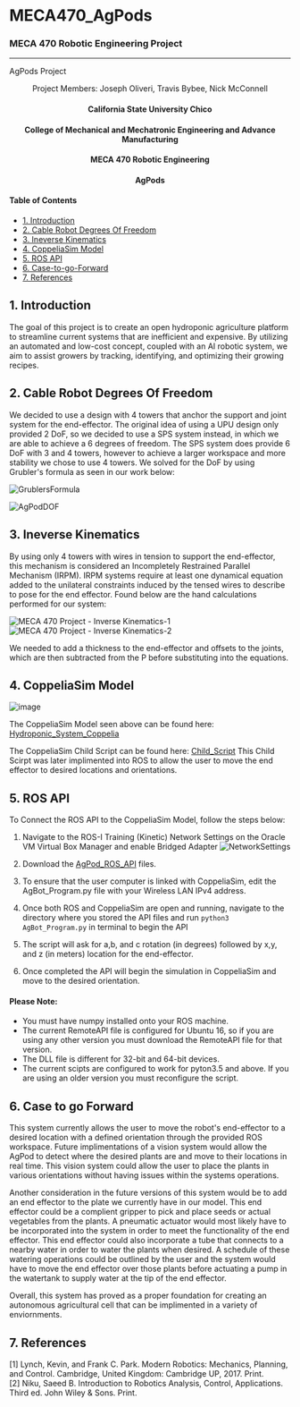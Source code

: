 # MECA470_AgPods
### MECA 470 Robotic Engineering Project
----------------------------------------------------------------------------------

AgPods Project
<p align = "center">
  Project Members:
  Joseph Oliveri,
  Travis Bybee,
  Nick McConnell
  </p>
  
  <center>
   <h4> California State University Chico</h4>
   <h4> College of Mechanical and Mechatronic Engineering and Advance Manufacturing</h4> 
   <h4> MECA 470 Robotic Engineering</h4> 
   <h4> AgPods</h4> 
</center>

#### Table of Contents
- [1. Introduction](#1-Introduction)
- [2. Cable Robot Degrees Of Freedom](#2-Cable-Robot-Degrees-Of-Freedom)
- [3. Ineverse Kinematics](#3-Ineverse-Kinematics) 
- [4. CoppeliaSim Model](#4-CoppeliaSim-Model)
- [5. ROS API](#5-ROS-API)
- [6. Case-to-go-Forward](#6-Case-to-go-Forward)
- [7. References](#7-References)

## 1. Introduction 
The goal of this project is to create an open hydroponic agriculture platform to streamline current systems that are inefficient and expensive. By utilizing an automated and low-cost concept, coupled with an AI robotic system, we aim to assist growers by tracking, identifying, and optimizing their growing recipes.

## 2. Cable Robot Degrees Of Freedom

We decided to use a design with 4 towers that anchor the support and joint system for the end-effector. The original idea of using a UPU design only provided 2 DoF, so we decided to use a SPS system instead, in which we are able to achieve a 6 degrees of freedom. The SPS system does provide 6 DoF with 3 and 4 towers, however to achieve a larger workspace and more stability we chose to use 4 towers. We solved for the DoF by using Grubler's formula as seen in our work below:

![GrublersFormula](https://user-images.githubusercontent.com/60329920/102401463-36172f00-3f98-11eb-9b34-4a9785f08670.JPG)
 
![AgPodDOF](https://user-images.githubusercontent.com/60329920/102401546-5cd56580-3f98-11eb-9ea6-af8ae86648e0.JPG)

## 3. Ineverse Kinematics

By using only 4 towers with wires in tension to support the end-effector, this mechanism is considered an Incompletely Restrained Parallel Mechanism (IRPM). IRPM systems require at least one dynamical equation added to the unilateral constraints induced by the tensed wires to describe to pose for the end effector. Found below are the hand calculations performed for our system:

![MECA 470 Project - Inverse Kinematics-1](https://user-images.githubusercontent.com/60329920/102404500-aa53d180-3f9c-11eb-8c30-c0b7489ccff2.jpg)
![MECA 470 Project - Inverse Kinematics-2](https://user-images.githubusercontent.com/60329920/102404512-acb62b80-3f9c-11eb-80f2-5be438a3e657.jpg)

We needed to add a thickness to the end-effector and offsets to the joints, which are then subtracted from the P before substituting into the equations.

## 4. CoppeliaSim Model
![image](https://user-images.githubusercontent.com/73966901/102735302-e5d10180-42f6-11eb-8e24-fbed19d97bc0.png)

The CoppeliaSim Model seen above can be found here: 
[Hydroponic_System_Coppelia](https://github.com/Tebybee8/MECA470_AgPods/blob/main/V5_Hydroponics_System_Coppelia(Squared_Base).ttt)

The CoppeliaSim Child Script can be found here:
[Child_Script](https://github.com/Tebybee8/MECA470_AgPods/blob/main/ChildScript.lua)
This Child Scirpt was later implimented into ROS to allow the user to move the end effector to desired locations and orientations.

## 5. ROS API

To Connect the ROS API to the CoppeliaSim Model, follow the steps below:

1. Navigate to the ROS-I Training (Kinetic) Network Settings on the Oracle VM Virtual Box Manager and enable Bridged Adapter
![NetworkSettings](https://user-images.githubusercontent.com/60329920/102727348-10609180-42da-11eb-8d13-91a7b455356e.JPG)

2. Download the [AgPod_ROS_API](https://github.com/Tebybee8/MECA470_AgPods/blob/main/AgPod_ROS_API.zip) files.

3. To ensure that the user computer is linked with CoppeliaSim, edit the AgBot_Program.py file with your Wireless LAN IPv4 address.

4. Once both ROS and CoppeliaSim are open and running, navigate to the directory where you stored the API files and run `python3 AgBot_Program.py` in terminal to begin the API

5. The script will ask for a,b, and c rotation (in degrees) followed by x,y, and z (in meters) location for the end-effector.

6. Once completed the API will begin the simulation in CoppeliaSim and move to the desired orientation.

#### Please Note: 
- You must have numpy installed onto your ROS machine.
- The current RemoteAPI file is configured for Ubuntu 16, so if you are using any other version you must download the RemoteAPI file for that version.
- The DLL file is different for 32-bit and 64-bit devices.
- The current scipts are configured to work for pyton3.5 and above. If you are using an older version you must reconfigure the script.
   
## 6. Case to go Forward

This system currently allows the user to move the robot's end-effector to a desired location with a defined orientation through the provided ROS workspace. Future implimentations of a vision system would allow the AgPod to detect where the desired plants are and move to their locations in real time. This vision system could allow the user to place the plants in various orientations without having issues within the systems operations. 

Another consideration in the future versions of this system would be to add an end effector to the plate we currently have in our model. This end effector could be a complient gripper to pick and place seeds or actual vegetables from the plants. A pneumatic actuator would most likely have to be incorporated into the system in order to meet the functionality of the end effector. This end effector could also incorporate a tube that connects to a nearby water in order to water the plants when desired. A schedule of these watering operations could be outlined by the user and the system would have to move the end effector over those plants before actuating a pump in the watertank to supply water at the tip of the end effector. 

Overall, this system has proved as a proper foundation for creating an autonomous agricultural cell that can be implimented in a variety of enviornments.

## 7. References
[1] Lynch, Kevin, and Frank C. Park. Modern Robotics: Mechanics, Planning, and Control. Cambridge, United Kingdom: Cambridge UP, 2017. Print.  
[2] Niku, Saeed B. Introduction to Robotics Analysis, Control, Applications. Third ed. John Wiley &amp; Sons. Print.  
